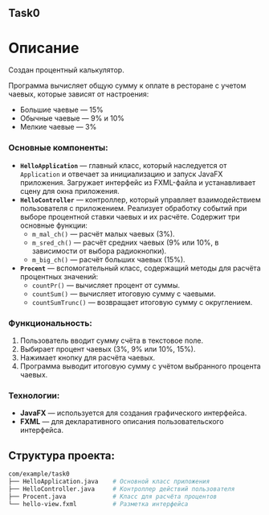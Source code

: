 ## Task0

# Описание
Создан процентный калькулятор.

Программа вычисляет общую сумму к оплате в ресторане с учетом чаевых, которые зависят от настроения:
* Большие чаевые — 15%
* Обычные чаевые — 9% и 10%
* Мелкие чаевые — 3%

### Основные компоненты:

- **`HelloApplication`** — главный класс, который наследуется от `Application` и отвечает за инициализацию и запуск JavaFX приложения. Загружает интерфейс из FXML-файла и устанавливает сцену для окна приложения.
- **`HelloController`** — контроллер, который управляет взаимодействием пользователя с приложением. Реализует обработку событий при выборе процентной ставки чаевых и их расчёте. Содержит три основные функции:
    - `m_mal_ch()` — расчёт малых чаевых (3%).
    - `m_sred_ch()` — расчёт средних чаевых (9% или 10%, в зависимости от выбора радиокнопки).
    - `m_big_ch()` — расчёт больших чаевых (15%).
- **`Procent`** — вспомогательный класс, содержащий методы для расчёта процентных значений:
    - `countPr()` — вычисляет процент от суммы.
    - `countSum()` — вычисляет итоговую сумму с чаевыми.
    - `countSumTrunc()` — возвращает итоговую сумму с округлением.

### Функциональность:

1. Пользователь вводит сумму счёта в текстовое поле.
2. Выбирает процент чаевых (3%, 9% или 10%, 15%).
3. Нажимает кнопку для расчёта чаевых.
4. Программа выводит итоговую сумму с учётом выбранного процента чаевых.

### Технологии:

- **JavaFX** — используется для создания графического интерфейса.
- **FXML** — для декларативного описания пользовательского интерфейса.

## Структура проекта:

```bash
com/example/task0
├── HelloApplication.java    # Основной класс приложения
├── HelloController.java     # Контроллер действий пользователя
├── Procent.java             # Класс для расчёта процентов
└── hello-view.fxml          # Разметка интерфейса
